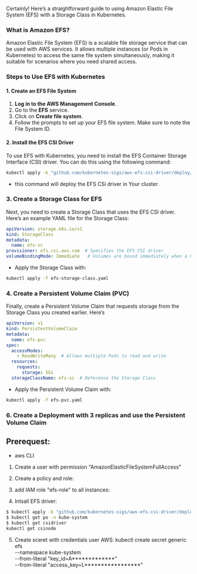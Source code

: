 
Certainly! Here’s a straightforward guide to using Amazon Elastic File System (EFS) with a Storage Class in Kubernetes. 
 
### What is Amazon EFS? 
 
Amazon Elastic File System (EFS) is a scalable file storage service that can be used with AWS services. It allows multiple instances (or Pods in Kubernetes) to access the same file system simultaneously, making it suitable for scenarios where you need shared access. 
 
### Steps to Use EFS with Kubernetes 
 
#### 1. Create an EFS File System 
 
1. **Log in to the AWS Management Console**. 
2. Go to the **EFS** service. 
3. Click on **Create file system**. 
4. Follow the prompts to set up your EFS file system. Make sure to note the File System ID. 
 
#### 2. Install the EFS CSI Driver 
 
To use EFS with Kubernetes, you need to install the EFS Container Storage Interface (CSI) driver. You can do this using the following command:
```bash
kubectl apply -k "github.com/kubernetes-sigs/aws-efs-csi-driver/deploy/kubernetes/overlays/stable/ecr/cluster.yaml"
```
- this command will deploy the EFS CSi driver in Your cluster.
### 3. Create a Storage Class for EFS
Next, you need to create a Storage Class that uses the EFS CSI driver. Here’s an example YAML file for the Storage Class:
```yaml
apiVersion: storage.k8s.io/v1
kind: StorageClass
metadata:
  name: efs-sc
provisioner: efs.csi.aws.com  # Specifies the EFS CSI driver
volumeBindingMode: Immediate   # Volumes are bound immediately when a PVC is created
```
- Apply the Storage Class with:
```bash
kubectl apply -f efs-storage-class.yaml
```
### 4. Create a Persistent Volume Claim (PVC)
Finally, create a Persistent Volume Claim that requests storage from the Storage Class you created earlier. Here’s
```yaml
apiVersion: v1
kind: PersistentVolumeClaim
metadata:
  name: efs-pvc
spec:
  accessModes:
    - ReadWriteMany  # Allows multiple Pods to read and write
  resources:
    requests:
      storage: 5Gi
  storageClassName: efs-sc  # Reference the Storage Class
```
- Apply the Persistent Volume Claim with:
```bash
kubectl apply -f efs-pvc.yaml
```
### 6. Create a Deployment with 3 replicas and use the Persistent Volume Claim 



## Prerequest:
- aws CLI

1. Create a user with permission "AmazonElasticFileSystemFullAccess"

2. Create a policy and role:


3. add IAM role "efs-role" to all instances:


4. Intsall EFS driver:
```bash
$ kubectl apply -k "github.com/kubernetes-sigs/aws-efs-csi-driver/deploy/kubernetes/overlays/stable/?ref=release-1.5"
$ kubectl get po -n kube-system
$ kubectl get csidriver
kubectl get csinode

```
5. Create sceret with credentials user AWS:
kubectl create secret generic efs \
    --namespace kube-system \
    --from-literal "key_id=A*************" \
    --from-literal "access_key=L*****************"
